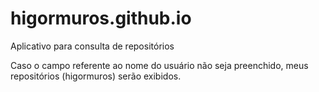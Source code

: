 # higormuros.github.io
Aplicativo para consulta de repositórios

Caso o campo referente ao nome do usuário não seja preenchido, meus repositórios (higormuros) serão exibidos.
